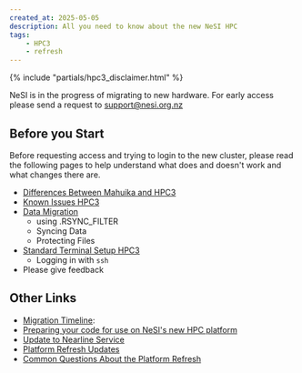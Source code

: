 ```yaml
---
created_at: 2025-05-05
description: All you need to know about the new NeSI HPC
tags: 
    - HPC3
    - refresh
---
```


{% include "partials/hpc3_disclaimer.html" %}

NeSI is in the progress of migrating to new hardware. For early access please send a request to support@nesi.org.nz

<p hidden>abandon hope all ye who enter here</p>

## Before you Start

Before requesting access and trying to login to the new cluster, please read the following pages to help understand what does and doesn't work and what changes there are.

- [Differences Between Mahuika and HPC3](../FAQs/Mahuika_HPC3_Differences.md)
- [Known Issues HPC3](Known_Issues_HPC3.md)
- [Data Migration](https://docs.nesi.org.nz/Storage/File_Systems_and_Quotas/Moving_to_the_new_filesystem/)  
    - using .RSYNC_FILTER
    - Syncing Data  
    - Protecting Files
- [Standard Terminal Setup HPC3](../../Scientific_Computing/Terminal_Setup/Standard_Terminal_Setup_HPC3.md)  
    - Logging in with `ssh` 
- Please give feedback

## Other Links

- [Migration Timeline](migration_timeline_and_transition_plan.md):
- [Preparing your code for use on NeSI's new HPC platform](Preparing_your_code_for_use_on_NeSIs_new_HPC_platform.md)
- [Update to Nearline Service](update_to_nearline_service.md)
- [Platform Refresh Updates](platform_refresh_updates.md)
- [Common Questions About the Platform Refresh](../FAQs/Common_questions_about_the_platform_refresh.md)
